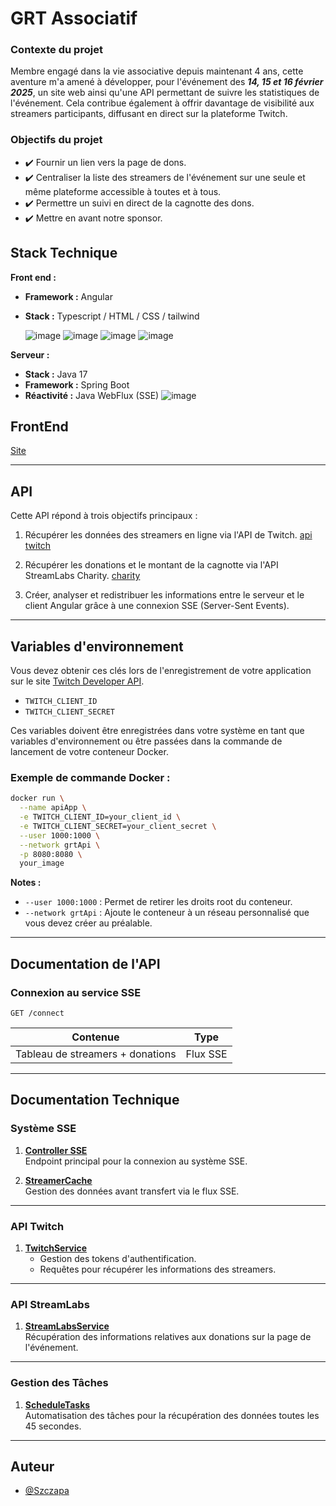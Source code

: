 
# GRT Associatif

### Contexte du projet

Membre engagé dans la vie associative depuis maintenant 4 ans, cette aventure m'a amené à développer, pour l'événement des ***14, 15 et 16 février 2025***, un site web ainsi qu'une API permettant de suivre les statistiques de l'événement. Cela contribue également à offrir davantage de visibilité aux streamers participants, diffusant en direct sur la plateforme Twitch.

### Objectifs du projet  
- ✔️ Fournir un lien vers la page de dons.
- ✔️ Centraliser la liste des streamers de l'événement sur une seule et même plateforme accessible à toutes et à tous.  
- ✔️ Permettre un suivi en direct de la cagnotte des dons.  
- ✔️ Mettre en avant notre sponsor.

## Stack Technique

**Front end :**  
- **Framework :** Angular
- **Stack :** Typescript / HTML / CSS / tailwind

  ![image](https://img.shields.io/badge/HTML5-E34F26?style=for-the-badge&logo=html5&logoColor=white)  ![image](https://img.shields.io/badge/Angular-DD0031?style=for-the-badge&logo=angular&logoColor=white)
![image](https://img.shields.io/badge/Tailwind_CSS-38B2AC?style=for-the-badge&logo=tailwind-css&logoColor=white)  ![image](https://img.shields.io/badge/CSS3-1572B6?style=for-the-badge&logo=css3&logoColor=white)


**Serveur :**  
- **Stack :** Java 17  
- **Framework :** Spring Boot  
- **Réactivité :** Java WebFlux (SSE)
![image](https://img.shields.io/badge/Spring_Boot-6DB33F?style=for-the-badge&logo=spring-boot&logoColor=white)

## FrontEnd 
[Site](https://grt-associatif.fr/)

---

## API
Cette API répond à trois objectifs principaux :

1. Récupérer les données des streamers en ligne via l'API de Twitch. [api twitch](https://dev.twitch.tv/docs/api/reference/#get-streams)

2. Récupérer les donations et le montant de la cagnotte via l'API StreamLabs Charity. [charity](https://streamlabs-charity.readme.io/reference/getting-started-with-your-api)

3. Créer, analyser et redistribuer les informations entre le serveur et le client Angular grâce à une connexion SSE (Server-Sent Events).

---

## Variables d'environnement
Vous devez obtenir ces clés lors de l'enregistrement de votre application sur le site [Twitch Developer API](https://dev.twitch.tv/).

- `TWITCH_CLIENT_ID`
- `TWITCH_CLIENT_SECRET`

Ces variables doivent être enregistrées dans votre système en tant que variables d'environnement ou être passées dans la commande de lancement de votre conteneur Docker.

### Exemple de commande Docker :

```bash
docker run \
  --name apiApp \
  -e TWITCH_CLIENT_ID=your_client_id \
  -e TWITCH_CLIENT_SECRET=your_client_secret \
  --user 1000:1000 \
  --network grtApi \
  -p 8080:8080 \
  your_image
```

**Notes :**  
- `--user 1000:1000` : Permet de retirer les droits root du conteneur.  
- `--network grtApi` : Ajoute le conteneur à un réseau personnalisé que vous devez créer au préalable.  

---

## Documentation de l'API

### Connexion au service SSE

```http
GET /connect
```

| Contenue                     | Type     |  
|----------------------------|----------| 
| Tableau de streamers + donations | Flux SSE |

---

## Documentation Technique

### Système SSE

1. [**Controller SSE**](https://github.com/Szczapa/GrtAssociatif/blob/master/GrtApi/src/main/java/com/example/grt3api/controller/SSEController.java)  
   Endpoint principal pour la connexion au système SSE.

2. [**StreamerCache**](https://github.com/Szczapa/GrtAssociatif/blob/master/GrtApi/src/main/java/com/example/grt3api/utils/StreamCache.java)  
   Gestion des données avant transfert via le flux SSE.

---

### API Twitch

1. [**TwitchService**](https://github.com/Szczapa/GrtAssociatif/blob/master/GrtApi/src/main/java/com/example/grt3api/service/TwitchService.java)  
   - Gestion des tokens d'authentification.  
   - Requêtes pour récupérer les informations des streamers.

---

### API StreamLabs

1. [**StreamLabsService**](https://github.com/Szczapa/GrtAssociatif/blob/master/GrtApi/src/main/java/com/example/grt3api/service/StreamlabsService.java)  
   Récupération des informations relatives aux donations sur la page de l'événement.

---

### Gestion des Tâches

1. [**ScheduleTasks**](https://github.com/Szczapa/GrtAssociatif/blob/master/GrtApi/src/main/java/com/example/grt3api/utils/ScheduleTasks.java)  
   Automatisation des tâches pour la récupération des données toutes les 45 secondes.

---
## Auteur

- [@Szczapa](https://www.github.com/Szczapa)

